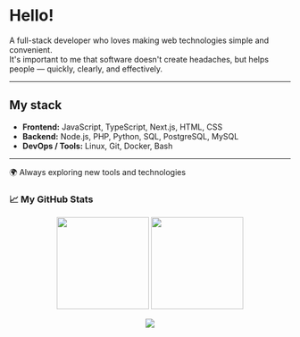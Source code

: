 # Hello!

A full-stack developer who loves making web technologies simple and convenient.  
It's important to me that software doesn't create headaches, but helps people — quickly, clearly, and effectively.  

---

## My stack
- **Frontend:** JavaScript, TypeScript, Next.js, HTML, CSS  
- **Backend:** Node.js, PHP, Python, SQL, PostgreSQL, MySQL  
- **DevOps / Tools:** Linux, Git, Docker, Bash  

---

🌍 Always exploring new tools and technologies  

### 📈 My GitHub Stats

<p align="center">
  <img src="https://github-readme-stats.vercel.app/api?username=Father1993&show_icons=true&theme=tokyonight" height="165">
  <img src="https://streak-stats.demolab.com?user=Father1993&theme=tokyonight" height="165">
</p>

<p align="center">
  <img src="https://github-readme-stats.vercel.app/api/top-langs/?username=Father1993&layout=compact&theme=tokyonight">
</p>
